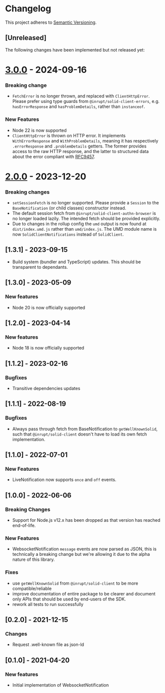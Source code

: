 # Changelog

This project adheres to [Semantic Versioning](http://semver.org/spec/v2.0.0.html).

## [Unreleased]

The following changes have been implemented but not released yet:

# [3.0.0](https://github.com/inrupt/solid-client-notifications-js/releases/tag/v3.0.0) - 2024-09-16

### Breaking change

- `FetchError` is no longer thrown, and replaced with `ClientHttpError`. Please prefer using type guards from
  `@inrupt/solid-client-errors`, e.g. `hasErrorResponse` and `hasProblemDetails`, rather than `instanceof`.

### New Features

- Node 22 is now supported
- `ClientHttpError` is thrown on HTTP error. It implements `WithErrorResponse` and `WithProblemDetails`,
  meaning it has respectively `.errorResponse` and `.problemDetails` getters. The former provides
  access to the raw HTTP response, and the latter to structured data about the error compliant with
  [RFC9457](https://www.rfc-editor.org/rfc/rfc9457).

# [2.0.0](https://github.com/inrupt/solid-client-notifications-js/releases/tag/v2.0.0) - 2023-12-20

### Breaking changes

- `setSessionFetch` is no longer supported. Please provide a `Session` to the `BaseNotification`
  (or child classes) constructor instead.
- The default session fetch from `@inrupt/solid-client-authn-browser` is no longer loaded lazily.
  The intended fetch should be provided explicitly.
- Due to changes in the rollup config the `umd` output is now found at `dist/index.umd.js` rather than `umd/index.js`.
  The UMD module name is now `SolidClientNotifications` instead of `SolidClient`.

## [1.3.1] - 2023-09-15

- Build system (bundler and TypeScript) updates. This should be transparent to dependants.

## [1.3.0] - 2023-05-09

### New features

- Node 20 is now officially supported

## [1.2.0] - 2023-04-14

### New features

- Node 18 is now officially supported

## [1.1.2] - 2023-02-16

### Bugfixes

- Transitive dependencies updates

## [1.1.1] - 2022-08-19

### Bugfixes

- Always pass through fetch from BaseNotification to `getWellKnownSolid`, such
  that `@inrupt/solid-client` doesn't have to load its own fetch implementation.

## [1.1.0] - 2022-07-01

### New Features

- LiveNotification now supports `once` and `off` events.

## [1.0.0] - 2022-06-06

### Breaking Changes

- Support for Node.js v12.x has been dropped as that version has reached end-of-life.

### New Features

- WebsocketNotification `message` events are now parsed as JSON, this is technically a breaking change but we're allowing it due to the alpha nature of this library.

### Fixes

- use `getWellKnownSolid` from `@inrupt/solid-client` to be more compatible/reliable
- improve documentation of entire package to be clearer and document only APIs that should be used by end-users of the SDK.
- rework all tests to run successfully

## [0.2.0] - 2021-12-15

### Changes

- Request .well-known file as json-ld

## [0.1.0] - 2021-04-20

### New features

- Initial implementation of WebsocketNotification
